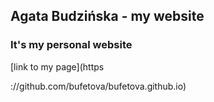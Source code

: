 
Agata Budzińska - my website
------------

### It's my personal website

[link to my page](https


://github.com/bufetova/bufetova.github.io)